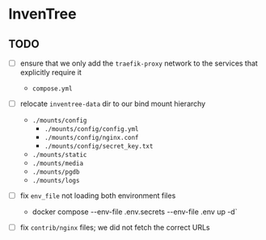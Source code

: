
# InvenTree

## TODO

- [ ] ensure that we only add the `traefik-proxy` network to the services
that explicitly require it
  * `compose.yml`

- [ ] relocate `inventree-data` dir to our bind mount hierarchy
  * `./mounts/config`
    * `./mounts/config/config.yml`
    * `./mounts/config/nginx.conf`
    * `./mounts/config/secret_key.txt`
  * `./mounts/static`
  * `./mounts/media`
  * `./mounts/pgdb`
  * `./mounts/logs`

- [ ] fix `env_file` not loading both environment files
  * docker compose --env-file .env.secrets --env-file .env up -d`

- [ ] fix `contrib/nginx` files; we did not fetch the correct URLs

